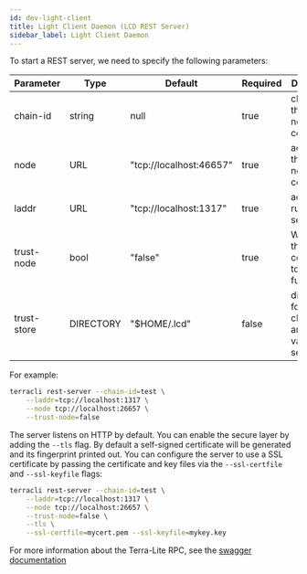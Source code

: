 ```yaml
---
id: dev-light-client
title: Light Client Daemon (LCD REST Server)
sidebar_label: Light Client Daemon
---
```


To start a REST server, we need to specify the following parameters:

| Parameter   | Type      | Default                 | Required | Description                                          |
| ----------- | --------- | ----------------------- | -------- | ---------------------------------------------------- |
| chain-id    | string    | null                    | true     | chain id of the full node to connect                 |
| node        | URL       | "tcp://localhost:46657" | true     | address of the full node to connect                  |
| laddr       | URL       | "tcp://localhost:1317"  | true     | address to run the rest server on                    |
| trust-node  | bool      | "false"                 | true     | Whether this LCD is connected to a trusted full node |
| trust-store | DIRECTORY | "$HOME/.lcd"            | false    | directory for save checkpoints and validator sets    |

For example:

```bash
terracli rest-server --chain-id=test \
    --laddr=tcp://localhost:1317 \
    --node tcp://localhost:26657 \
    --trust-node=false
```

The server listens on HTTP by default. You can enable the secure layer by adding the `--tls` flag.
By default a self-signed certificate will be generated and its fingerprint printed out. You can
configure the server to use a SSL certificate by passing the certificate and key files via the
`--ssl-certfile` and `--ssl-keyfile` flags:

```bash
terracli rest-server --chain-id=test \
    --laddr=tcp://localhost:1317 \
    --node tcp://localhost:26657 \
    --trust-node=false \
    --tls \
    --ssl-certfile=mycert.pem --ssl-keyfile=mykey.key
```

For more information about the Terra-Lite RPC, see the [swagger documentation](https://swagger.terra.dev/)
